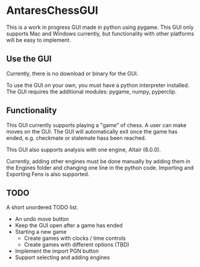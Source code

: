 # AntaresChessGUI

This is a work in progress GUI made in python using pygame.
This GUI only supports Mac and Windows currently, but functionality with other platforms will be easy to implement.

## Use the GUI

Currently, there is no download or binary for the GUI.

To use the GUI on your own, you must have a python interpreter installed.
The GUI requires the additional modules: pygame, numpy, pyperclip.

## Functionality

This GUI currently supports playing a "game" of chess. A user can make moves on the GUI.
The GUI will automatically exit once the game has ended, e.g. checkmate or stalemate hass been reached.

This GUI also supports analysis with one engine, Altair (6.0.0).

Currently, adding other engines must be done manually by adding them in the Engines folder and changing one line in the python code.
Importing and Exporting Fens is also supported.

## TODO

A short unordered TODO list.

- An undo move button
- Keep the GUI open after a game has ended
- Starting a new game
  - Create games with clocks / time controls
  - Create games with different options (TBD)
- Implement the import PGN button
- Support selecting and adding engines
